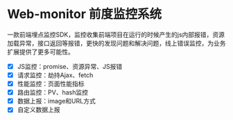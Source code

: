 # Web-monitor 前度监控系统
一款前端埋点监控SDK，监控收集前端项目在运行的时候产生的js内部报错，资源加载异常，接口返回等报错，更快的发现问题和解决问题，线上错误监控，为业务扩展提供了更多可能性。

- [x] JS监控：promise、资源异常、JS报错
- [x] 请求监控：劫持Ajax、fetch
- [x] 性能监控：页面性能指标
- [x] 路由监控：PV、hash监控
- [x] 数据上报：image和URL方式
- [x] 自定义数据上报